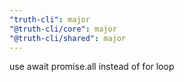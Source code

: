 ```yaml
---
"truth-cli": major
"@truth-cli/core": major
"@truth-cli/shared": major
---
```


use await promise.all instead of for loop
